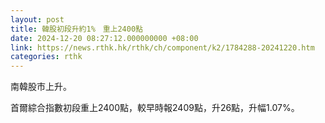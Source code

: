 ```yaml
---
layout: post
title: 韓股初段升約1%　重上2400點
date: 2024-12-20 08:27:12.000000000 +08:00
link: https://news.rthk.hk/rthk/ch/component/k2/1784288-20241220.htm
categories: rthk
---
```


南韓股市上升。

首爾綜合指數初段重上2400點，較早時報2409點，升26點，升幅1.07%。
